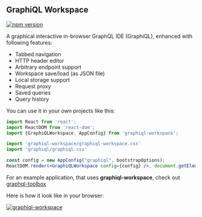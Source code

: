 ## GraphiQL Workspace 

[![npm version](https://badge.fury.io/js/graphiql-workspace.svg)](https://badge.fury.io/js/graphiql-workspace)

A graphical interactive in-browser GraphQL IDE (GraphiQL), enhanced with following features:

* Tabbed navigation
* HTTP header editor
* Arbitrary endpoint support
* Workspace save/load (as JSON file)
* Local storage support
* Request proxy
* Saved queries
* Query history

You can use it in your own projects like this:

```jsx
import React from 'react';
import ReactDOM from 'react-dom';
import {GraphiQLWorkspace, AppConfig} from 'graphiql-workspace';

import 'graphiql-workspace/graphiql-workspace.css'
import 'graphiql/graphiql.css'

const config = new AppConfig("graphiql", bootstrapOptions);
ReactDOM.render(<GraphiQLWorkspace config={config} />, document.getElementById('graphiql-workspace'));
```

For an example application, that uses **graphiql-workspace**, check out [graphql-toolbox](http://toolbox.sangria-graphql.org/graphiql) 

Here is how it look like in your browser:

[![graphiql-workspace](https://raw.githubusercontent.com/OlegIlyenko/graphiql-workspace/master/screenshot.png)](http://toolbox.sangria-graphql.org/graphiql)


